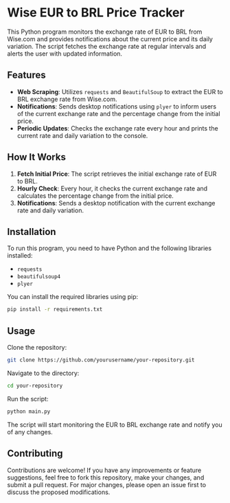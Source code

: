 # Wise EUR to BRL Price Tracker

This Python program monitors the exchange rate of EUR to BRL from Wise.com and provides notifications about the current price and its daily variation. The script fetches the exchange rate at regular intervals and alerts the user with updated information.

## Features

- **Web Scraping**: Utilizes `requests` and `BeautifulSoup` to extract the EUR to BRL exchange rate from Wise.com.
- **Notifications**: Sends desktop notifications using `plyer` to inform users of the current exchange rate and the percentage change from the initial price.
- **Periodic Updates**: Checks the exchange rate every hour and prints the current rate and daily variation to the console.

## How It Works

1. **Fetch Initial Price**: The script retrieves the initial exchange rate of EUR to BRL.
2. **Hourly Check**: Every hour, it checks the current exchange rate and calculates the percentage change from the initial price.
3. **Notifications**: Sends a desktop notification with the current exchange rate and daily variation.

## Installation

To run this program, you need to have Python and the following libraries installed:

- `requests`
- `beautifulsoup4`
- `plyer`

You can install the required libraries using pip:
```bash
pip install -r requirements.txt
```
## Usage

Clone the repository:
```bash
git clone https://github.com/yourusername/your-repository.git
```
Navigate to the directory:
```bash
cd your-repository
```
Run the script:
```bash
python main.py
```
The script will start monitoring the EUR to BRL exchange rate and notify you of any changes.


## Contributing

Contributions are welcome! If you have any improvements or feature suggestions, feel free to fork this repository, make your changes, and submit a pull request. For major changes, please open an issue first to discuss the proposed modifications.

